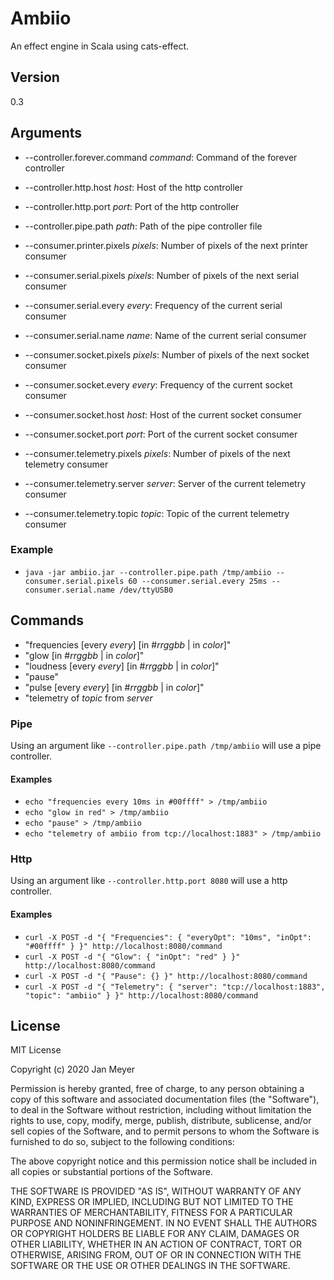 # Ambiio #

An effect engine in Scala using cats-effect.

## Version ##

0.3

## Arguments ##

* --controller.forever.command *command*: Command of the forever controller

* --controller.http.host *host*: Host of the http controller
* --controller.http.port *port*: Port of the http controller

* --controller.pipe.path *path*: Path of the pipe controller file

* --consumer.printer.pixels *pixels*: Number of pixels of the next printer consumer

* --consumer.serial.pixels *pixels*: Number of pixels of the next serial consumer
* --consumer.serial.every *every*: Frequency of the current serial consumer
* --consumer.serial.name *name*: Name of the current serial consumer

* --consumer.socket.pixels *pixels*: Number of pixels of the next socket consumer
* --consumer.socket.every *every*: Frequency of the current socket consumer
* --consumer.socket.host *host*: Host of the current socket consumer
* --consumer.socket.port *port*: Port of the current socket consumer

* --consumer.telemetry.pixels *pixels*: Number of pixels of the next telemetry consumer
* --consumer.telemetry.server *server*: Server of the current telemetry consumer
* --consumer.telemetry.topic *topic*: Topic of the current telemetry consumer

### Example ###
* `java -jar ambiio.jar --controller.pipe.path /tmp/ambiio --consumer.serial.pixels 60 --consumer.serial.every 25ms --consumer.serial.name /dev/ttyUSB0`

## Commands ##

* "frequencies [every *every*] [in #*rrggbb* | in *color*]"
* "glow [in #*rrggbb* | in *color*]"
* "loudness [every *every*] [in #*rrggbb* | in *color*]"
* "pause"
* "pulse [every *every*] [in #*rrggbb* | in *color*]"
* "telemetry of *topic* from *server* 

### Pipe ###

Using an argument like `--controller.pipe.path /tmp/ambiio` will use a pipe controller.

#### Examples ####
* `echo "frequencies every 10ms in #00ffff" > /tmp/ambiio`
* `echo "glow in red" > /tmp/ambiio`
* `echo "pause" > /tmp/ambiio`
* `echo "telemetry of ambiio from tcp://localhost:1883" > /tmp/ambiio`

### Http ###

Using an argument like `--controller.http.port 8080` will use a http controller.

#### Examples ####
* `curl -X POST -d "{ "Frequencies": { "everyOpt": "10ms", "inOpt": "#00ffff" } }" http://localhost:8080/command`
* `curl -X POST -d "{ "Glow": { "inOpt": "red" } }" http://localhost:8080/command`
* `curl -X POST -d "{ "Pause": {} }" http://localhost:8080/command`
* `curl -X POST -d "{ "Telemetry": { "server": "tcp://localhost:1883", "topic": "ambiio" } }" http://localhost:8080/command`

## License ##

MIT License

Copyright (c) 2020 Jan Meyer

Permission is hereby granted, free of charge, to any person obtaining a copy
of this software and associated documentation files (the "Software"), to deal
in the Software without restriction, including without limitation the rights
to use, copy, modify, merge, publish, distribute, sublicense, and/or sell
copies of the Software, and to permit persons to whom the Software is
furnished to do so, subject to the following conditions:

The above copyright notice and this permission notice shall be included in all
copies or substantial portions of the Software.

THE SOFTWARE IS PROVIDED "AS IS", WITHOUT WARRANTY OF ANY KIND, EXPRESS OR
IMPLIED, INCLUDING BUT NOT LIMITED TO THE WARRANTIES OF MERCHANTABILITY,
FITNESS FOR A PARTICULAR PURPOSE AND NONINFRINGEMENT. IN NO EVENT SHALL THE
AUTHORS OR COPYRIGHT HOLDERS BE LIABLE FOR ANY CLAIM, DAMAGES OR OTHER
LIABILITY, WHETHER IN AN ACTION OF CONTRACT, TORT OR OTHERWISE, ARISING FROM,
OUT OF OR IN CONNECTION WITH THE SOFTWARE OR THE USE OR OTHER DEALINGS IN THE
SOFTWARE.
